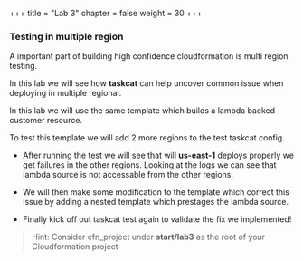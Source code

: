 +++
title = "Lab 3"
chapter = false
weight = 30
+++

### Testing in multiple region

A important part of building high confidence cloudformation is multi region testing. 

In this lab we will see how **taskcat** can help uncover common issue when deploying in multiple regional.

In this lab we will use the same template which builds a lambda backed customer resource. 

To test this template we will add 2 more regions to the test taskcat config.

- After running the test we will see that will **us-east-1** deploys properly we get failures in the other regions. Looking at the logs we can see that lambda source is not accessable from the other regions. 

- We will then make some modification to the template which correct this issue by adding a nested template which prestages the lambda source. 

- Finally kick off out taskcat test again to validate the fix we implemented!

> Hint: Consider cfn_project under **start/lab3** as the root of your Cloudformation project


